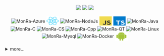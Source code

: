 <!--Hello
<h2><img src="https://emojis.slackmojis.com/emojis/images/1531849430/4246/blob-sunglasses.gif?1531849430" width="30"/> Hi 👋 , I'm MonRá! <img src="https://media.giphy.com/media/12oufCB0MyZ1Go/giphy.gif" width="50"></h2>
-->

<div>
  </p>
  <div align="center">
   <a href="https://www.facebook.com/ramon.chaib" target="_blank"><img src="https://img.shields.io/badge/-Facebook-%230077B5?style=for-the-badge&logo=facebook&logoColor=white" target="_blank"></a> 
  <a href="https://www.instagram.com/monrapps/" target="_blank"><img src="https://img.shields.io/badge/-Instagram-%23E4405F?style=for-the-badge&logo=instagram&logoColor=white" target="_blank"></a>
  <a href="https://www.linkedin.com/in/ramon-chaib-27007635/" target="_blank"><img src="https://img.shields.io/badge/-LinkedIn-%230077B5?style=for-the-badge&logo=linkedin&logoColor=white" target="_blank"></a>   
</div>
  
 <div style="display: inline_block" align="center"><br>
  <img align="center" alt="MonRa-Azure" height="30" width="40" src="https://cdn.jsdelivr.net/gh/devicons/devicon/icons/azure/azure-original.svg">
  <img align="center" alt="MonRa-React" height="30" width="40" src="https://raw.githubusercontent.com/devicons/devicon/master/icons/react/react-original.svg">
  <img align="center" alt="MonRa-NodeJs" height="30" width="40" src="https://cdn.jsdelivr.net/gh/devicons/devicon/icons/nodejs/nodejs-original.svg">
  <img align="center" alt="MonRa-Js" height="30" width="40" src="https://raw.githubusercontent.com/devicons/devicon/master/icons/javascript/javascript-original.svg">     <img align="center" alt="MonRa-Ts" height="30" width="40" src="https://raw.githubusercontent.com/devicons/devicon/master/icons/typescript/typescript-original.svg">
  <img align="center" alt="MonRa-Java" height="30" width="40" src="https://cdn.jsdelivr.net/gh/devicons/devicon/icons/java/java-original.svg">
  <img align="center" alt="MonRa-C" height="30" width="40" src="https://cdn.jsdelivr.net/gh/devicons/devicon/icons/c/c-original.svg">
  <img align="center" alt="MonRa-CS" height="30" width="40" src="https://cdn.jsdelivr.net/gh/devicons/devicon/icons/csharp/csharp-original.svg">
  <img align="center" alt="MonRa-Cpp" height="30" width="40" src="https://cdn.jsdelivr.net/gh/devicons/devicon/icons/cplusplus/cplusplus-original.svg">
  <img align="center" alt="MonRa-QT" height="30" width="40" src="https://cdn.jsdelivr.net/gh/devicons/devicon/icons/qt/qt-original.svg">
  <img align="center" alt="MonRa-Linux" height="30" width="40" src="https://cdn.jsdelivr.net/gh/devicons/devicon/icons/linux/linux-original.svg">
  <img align="center" alt="MonRa-Mysql" height="30" width="40" src="https://cdn.jsdelivr.net/gh/devicons/devicon/icons/mysql/mysql-original.svg">
  <img align="center" alt="MonRa-Docker" height="30" width="40" src="https://cdn.jsdelivr.net/gh/devicons/devicon/icons/docker/docker-original.svg">  
  <img align="center" alt="MonRa-Android" height="30" width="40" src="https://github.com/devicons/devicon/blob/master/icons/android/android-original.svg">
  
</div>
</a>

</br>
<!--
[![github activity graph](https://activity-graph.herokuapp.com/graph?username=monrapps&theme=chartreuse-dark)](https://github.com/monrapps/)
-->
<div>
<details>
      <summary>more...</summary>
      
<!--
### <img src="https://media.giphy.com/media/VgCDAzcKvsR6OM0uWg/giphy.gif" width="50"> A little more about me...  

```javascript
const monra = {
    pronouns: "He" | "Him",
    code: ["any"],
    askMeAbout: ["any"],
    technologies: {
        backEnd: {
            js: ["any"],
        },
        mobileApp: {
            native: ["Android Development"]
        },
        devOps: ["AWS", "Docker🐳", "Route53", "Nginx"],
        databases: ["mongo", "MySql", "sqlite"],
        misc: ["Firebase", "Socket.IO", "selenium", "open-cv", "php", "SuiteApp"]
    },
    architecture: ["Serverless Architecture", "Progressive web applications", "Single page applications"],
    currentFocus: "Building Robots to ease opertations",
    funFact: "There are two ways to write error-free programs; only the third one works"
};
```
-->

---
<!--START_SECTION:waka-->
![Code Time](http://img.shields.io/badge/Code%20Time-469%20hrs%2022%20mins-blue)

![Profile Views](http://img.shields.io/badge/Profile%20Views-0-blue)

![Lines of code](https://img.shields.io/badge/From%20Hello%20World%20I%27ve%20Written-3.0%20million%20lines%20of%20code-blue)

**🐱 My GitHub Data** 

> 📦 33.9 kB Used in GitHub's Storage 
 > 
> 🏆 608 Contributions in the Year 2024
 > 
> 🚫 Not Opted to Hire
 > 
> 📜 24 Public Repositories 
 > 
> 🔑 17 Private Repositories 
 > 
**I'm an Early 🐤** 

```text
🌞 Morning                7120 commits        █████████░░░░░░░░░░░░░░░░   35.04 % 
🌆 Daytime                9197 commits        ███████████░░░░░░░░░░░░░░   45.26 % 
🌃 Evening                3301 commits        ████░░░░░░░░░░░░░░░░░░░░░   16.24 % 
🌙 Night                  704 commits         █░░░░░░░░░░░░░░░░░░░░░░░░   03.46 % 
```
📅 **I'm Most Productive on Thursday** 

```text
Monday                   3770 commits        █████░░░░░░░░░░░░░░░░░░░░   18.55 % 
Tuesday                  3754 commits        █████░░░░░░░░░░░░░░░░░░░░   18.47 % 
Wednesday                3907 commits        █████░░░░░░░░░░░░░░░░░░░░   19.23 % 
Thursday                 4251 commits        █████░░░░░░░░░░░░░░░░░░░░   20.92 % 
Friday                   2705 commits        ███░░░░░░░░░░░░░░░░░░░░░░   13.31 % 
Saturday                 1157 commits        █░░░░░░░░░░░░░░░░░░░░░░░░   05.69 % 
Sunday                   778 commits         █░░░░░░░░░░░░░░░░░░░░░░░░   03.83 % 
```


📊 **This Week I Spent My Time On** 

```text
🕑︎ Time Zone: America/Sao_Paulo

💬 Programming Languages: 
YAML                     5 hrs 23 mins       ███████████░░░░░░░░░░░░░░   42.43 % 
Docker                   2 hrs 10 mins       ████░░░░░░░░░░░░░░░░░░░░░   17.16 % 
TypeScript               1 hr 25 mins        ███░░░░░░░░░░░░░░░░░░░░░░   11.24 % 
Nginx                    59 mins             ██░░░░░░░░░░░░░░░░░░░░░░░   07.85 % 
Markdown                 56 mins             ██░░░░░░░░░░░░░░░░░░░░░░░   07.46 % 

🔥 Editors: 
VS Code                  12 hrs 42 mins      █████████████████████████   100.00 % 

🐱‍💻 Projects: 
wlm-infra                7 hrs 2 mins        ██████████████░░░░░░░░░░░   55.42 % 
wlm-backend              3 hrs 54 mins       ████████░░░░░░░░░░░░░░░░░   30.79 % 
Markdown                 1 hr 20 mins        ███░░░░░░░░░░░░░░░░░░░░░░   10.59 % 
wlm-frontend             24 mins             █░░░░░░░░░░░░░░░░░░░░░░░░   03.20 % 

💻 Operating System: 
Linux                    11 hrs 21 mins      ██████████████████████░░░   89.41 % 
Windows                  1 hr 20 mins        ███░░░░░░░░░░░░░░░░░░░░░░   10.59 % 
```

**I Mostly Code in C++** 

```text
C++                      8 repos             ████░░░░░░░░░░░░░░░░░░░░░   16.33 % 
C                        8 repos             ████░░░░░░░░░░░░░░░░░░░░░   16.33 % 
TypeScript               4 repos             ██░░░░░░░░░░░░░░░░░░░░░░░   08.16 % 
HTML                     3 repos             ██░░░░░░░░░░░░░░░░░░░░░░░   06.12 % 
MQL5                     2 repos             █░░░░░░░░░░░░░░░░░░░░░░░░   04.08 % 
```



**Timeline**

![Lines of Code chart](https://raw.githubusercontent.com/monrapps/monrapps/master/assets/bar_graph.png)


 Last Updated on 29/02/2024 06:46:38 UTC
<!--END_SECTION:waka-->
